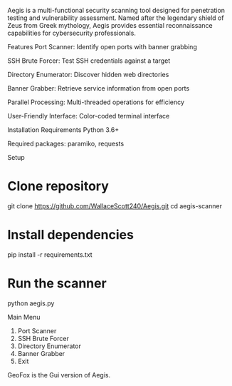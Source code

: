 Aegis is a multi-functional security scanning tool designed for penetration testing and vulnerability assessment. Named after the legendary shield of Zeus from Greek mythology, Aegis provides essential reconnaissance capabilities for cybersecurity professionals.

Features
Port Scanner: Identify open ports with banner grabbing

SSH Brute Forcer: Test SSH credentials against a target

Directory Enumerator: Discover hidden web directories

Banner Grabber: Retrieve service information from open ports

Parallel Processing: Multi-threaded operations for efficiency

User-Friendly Interface: Color-coded terminal interface

Installation
Requirements
Python 3.6+

Required packages: paramiko, requests

Setup
# Clone repository
git clone https://github.com/WallaceScott240/Aegis.git
cd aegis-scanner

# Install dependencies
pip install -r requirements.txt

# Run the scanner
python aegis.py

Main Menu
1. Port Scanner
2. SSH Brute Forcer
3. Directory Enumerator
4. Banner Grabber
5. Exit

GeoFox is the Gui version of Aegis.

